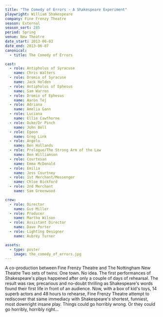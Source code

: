 ```yaml
---
title: "The Comedy of Errors - A Shakespeare Experiment"
playwright: William Shakespeare
company: Fine Frenzy Theatre
season: External
season_sort: 285
period: Spring
venue: New Theatre
date_start: 2013-06-03
date_end: 2013-06-07
canonical:
  - title: The Comedy of Errors

cast:
  - role: Antipholus of Syracuse
    name: Chris Walters
  - role: Dromio of Syracuse
    name: Jack Holden
  - role: Antipholus of Ephesus
    name: Sam Warren
  - role: Dromio of Ephesus
    name: Aaron Tej
  - role: Adriana
    name: Amelia Gann
  - role: Luciana
    name: Ellie Cawthorne
  - role: Duke/Dr Pinch
    name: John Bell
  - role: Egeon
    name: Greg Link
  - role: Angelo
    name: Ben Hollands
  - role: Prologue/The Strong Arm of the Law
    name: Ben Williamson
  - role: Courtesan
    name: Emma McDonald
  - role: Emilia
    name: Jess Courtney
  - role: 1st Merchant/Messenger
    name: Chloe Bickford
  - role: 2nd Merchant
    name: Sam Greenwood

crew:
  - role: Director
    name: Gus Miller
  - role: Producer
    name: Martha Wilson
  - role: Assistant Director
    name: Dave Porter
  - role: Lighting Designer
    name: Aubrey Turner

assets:
  - type: poster
    image: the_comedy_of_errors.jpg
---
```


A co-production between Fine Frenzy Theatre and The Nottingham New Theatre
Two sets of twins. One town. No idea.
The first performances of Shakespeare's plays happened after only a couple of days of rehearsal. The result was raw, precarious and no-doubt thrilling as Shakespeare's words found their first life in front of an audience.
Now, with a box of kid's toys, 14 superb actors and 48 hours to rehearse, Fine Frenzy Theatre attempt to rediscover that same immediacy with Shakespeare's shortest, funniest, most downright insane play.
Things could go horribly wrong.
Or they could go horribly, horribly right...
